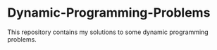 # Dynamic-Programming-Problems
This repository contains my solutions to some dynamic programming problems.
